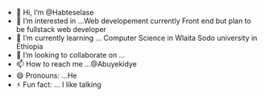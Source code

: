 - 👋 Hi, I’m @Habteselase
- 👀 I’m interested in ...Web developement currently Front end but plan to be fullstack web developer
- 🌱 I’m currently learning ... Computer Science in Wlaita Sodo university in Ethiopia
- 💞️ I’m looking to collaborate on ...
- 📫 How to reach me ...@Abuyekidye
- 😄 Pronouns: ...He
- ⚡ Fun fact: ... I like talking


